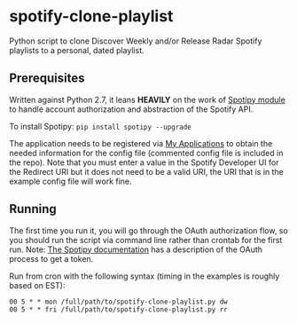 # spotify-clone-playlist
Python script to clone Discover Weekly and/or Release Radar Spotify playlists to a personal, dated playlist.

## Prerequisites
Written against Python 2.7, it leans **HEAVILY** on the work of [Spotipy module](https://github.com/plamere/spotipy) to handle account authorization and abstraction of the Spotify API.

To install Spotipy: `pip install spotipy --upgrade`

The application needs to be registered via [My Applications](https://developer.spotify.com/my-applications/#!/applications) to obtain the needed information for the config file (commented config file is included in the repo). Note that you must enter a value in the Spotify Developer UI for the Redirect URI but it does not need to be a valid URI, the URI that is in the example config file will work fine.

## Running
The first time you run it, you will go through the OAuth authorization flow, so you should run the script via command line rather than crontab for the first run. Note: [The Spotipy documentation](http://spotipy.readthedocs.org/en/latest/#authorized-requests) has a description of the OAuth process to get a token.

Run from cron with the following syntax (timing in the examples is roughly based on EST):

```
00 5 * * mon /full/path/to/spotify-clone-playlist.py dw
00 5 * * fri /full/path/to/spotify-clone-playlist.py rr
```
